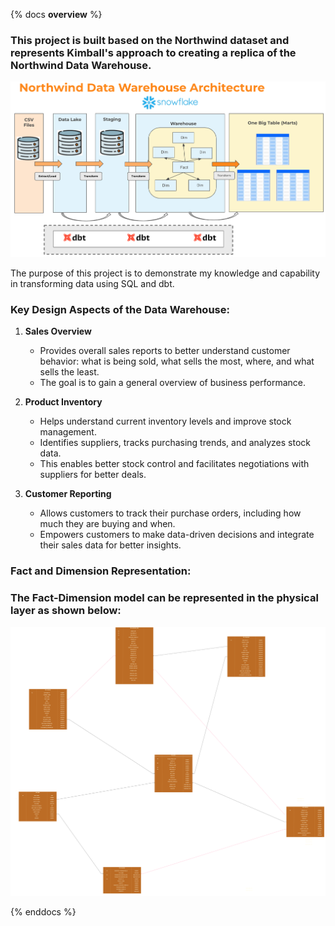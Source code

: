 {% docs __overview__ %}

### This project is built based on the Northwind dataset and represents Kimball's approach to creating a replica of the Northwind Data Warehouse.

![Input Schema](assets/architecture_v1.png)

The purpose of this project is to demonstrate my knowledge and capability in transforming data using SQL and dbt.

### Key Design Aspects of the Data Warehouse:

1. **Sales Overview**

   - Provides overall sales reports to better understand customer behavior: what is being sold, what sells the most, where, and what sells the least.
   - The goal is to gain a general overview of business performance.

2. **Product Inventory**

   - Helps understand current inventory levels and improve stock management.
   - Identifies suppliers, tracks purchasing trends, and analyzes stock data.
   - This enables better stock control and facilitates negotiations with suppliers for better deals.

3. **Customer Reporting**
   - Allows customers to track their purchase orders, including how much they are buying and when.
   - Empowers customers to make data-driven decisions and integrate their sales data for better insights.

### Fact and Dimension Representation:

### The Fact-Dimension model can be represented in the physical layer as shown below:

![Fact-Dimension Model](assets/northwind_physical.png)

{% enddocs %}
